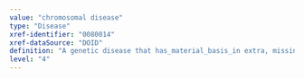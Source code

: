 ```yaml
---
value: "chromosomal disease"
type: "Disease"
xref-identifier: "0080014"
xref-dataSource: "DOID"
definition: "A genetic disease that has_material_basis_in extra, missing, or re-arranged chromosomes."
level: "4"
---
```

